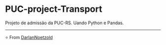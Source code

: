 # PUC-project-Transport
 Projeto de admissão da PUC-RS. Uando Python e Pandas.

---

⭐️ From [DarlanNoetzold](https://github.com/DarlanNoetzold)
